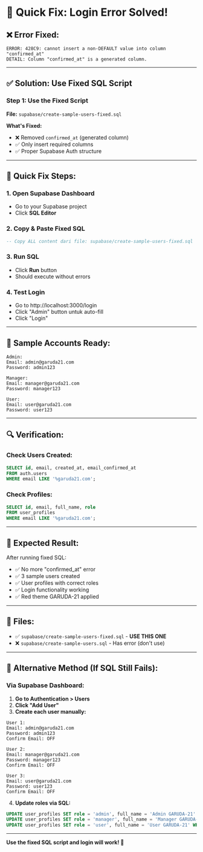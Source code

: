# 🚀 Quick Fix: Login Error Solved!

## ❌ **Error Fixed:**
```
ERROR: 428C9: cannot insert a non-DEFAULT value into column "confirmed_at"
DETAIL: Column "confirmed_at" is a generated column.
```

---

## ✅ **Solution: Use Fixed SQL Script**

### **Step 1: Use the Fixed Script**

**File:** `supabase/create-sample-users-fixed.sql`

**What's Fixed:**
- ❌ Removed `confirmed_at` (generated column)
- ✅ Only insert required columns
- ✅ Proper Supabase Auth structure

---

## 🎯 **Quick Fix Steps:**

### **1. Open Supabase Dashboard**
- Go to your Supabase project
- Click **SQL Editor**

### **2. Copy & Paste Fixed SQL**
```sql
-- Copy ALL content dari file: supabase/create-sample-users-fixed.sql
```

### **3. Run SQL**
- Click **Run** button
- Should execute without errors

### **4. Test Login**
- Go to http://localhost:3000/login
- Click "Admin" button untuk auto-fill
- Click "Login"

---

## 👥 **Sample Accounts Ready:**

```
Admin:
Email: admin@garuda21.com
Password: admin123

Manager:
Email: manager@garuda21.com
Password: manager123

User:
Email: user@garuda21.com
Password: user123
```

---

## 🔍 **Verification:**

### **Check Users Created:**
```sql
SELECT id, email, created_at, email_confirmed_at 
FROM auth.users 
WHERE email LIKE '%garuda21.com';
```

### **Check Profiles:**
```sql
SELECT id, email, full_name, role 
FROM user_profiles 
WHERE email LIKE '%garuda21.com';
```

---

## 🎉 **Expected Result:**

After running fixed SQL:
- ✅ No more "confirmed_at" error
- ✅ 3 sample users created
- ✅ User profiles with correct roles
- ✅ Login functionality working
- ✅ Red theme GARUDA-21 applied

---

## 📁 **Files:**

- ✅ `supabase/create-sample-users-fixed.sql` - **USE THIS ONE**
- ❌ `supabase/create-sample-users.sql` - Has error (don't use)

---

## 🚀 **Alternative Method (If SQL Still Fails):**

### **Via Supabase Dashboard:**

1. **Go to Authentication > Users**
2. **Click "Add User"**
3. **Create each user manually:**

```
User 1:
Email: admin@garuda21.com
Password: admin123
Confirm Email: OFF

User 2:
Email: manager@garuda21.com
Password: manager123
Confirm Email: OFF

User 3:
Email: user@garuda21.com
Password: user123
Confirm Email: OFF
```

4. **Update roles via SQL:**
```sql
UPDATE user_profiles SET role = 'admin', full_name = 'Admin GARUDA-21' WHERE email = 'admin@garuda21.com';
UPDATE user_profiles SET role = 'manager', full_name = 'Manager GARUDA-21' WHERE email = 'manager@garuda21.com';
UPDATE user_profiles SET role = 'user', full_name = 'User GARUDA-21' WHERE email = 'user@garuda21.com';
```

---

**Use the fixed SQL script and login will work! 🎯**
